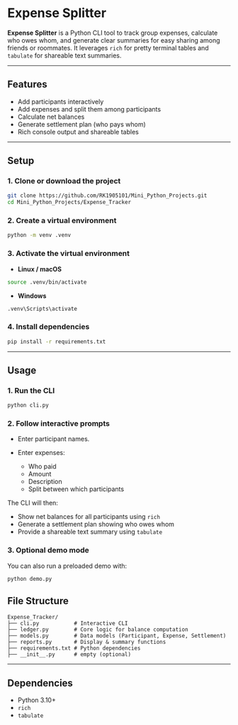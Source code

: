 # Expense Splitter

**Expense Splitter** is a Python CLI tool to track group expenses, calculate who owes whom, and generate clear summaries for easy sharing among friends or roommates. It leverages `rich` for pretty terminal tables and `tabulate` for shareable text summaries.

---

## Features

- Add participants interactively
- Add expenses and split them among participants
- Calculate net balances
- Generate settlement plan (who pays whom)
- Rich console output and shareable tables

---

## Setup

### 1. Clone or download the project
```bash
git clone https://github.com/RK1905101/Mini_Python_Projects.git
cd Mini_Python_Projects/Expense_Tracker
````

### 2. Create a virtual environment

```bash
python -m venv .venv
```

### 3. Activate the virtual environment

* **Linux / macOS**

```bash
source .venv/bin/activate
```

* **Windows**

```bash
.venv\Scripts\activate
```

### 4. Install dependencies

```bash
pip install -r requirements.txt
```

---

## Usage

### 1. Run the CLI

```bash
python cli.py
```

### 2. Follow interactive prompts

* Enter participant names.
* Enter expenses:

  * Who paid
  * Amount
  * Description
  * Split between which participants

The CLI will then:

* Show net balances for all participants using `rich`
* Generate a settlement plan showing who owes whom
* Provide a shareable text summary using `tabulate`

### 3. Optional demo mode

You can also run a preloaded demo with:

```bash
python demo.py
```


## File Structure

```
Expense_Tracker/
├── cli.py           # Interactive CLI
├── ledger.py        # Core logic for balance computation
├── models.py        # Data models (Participant, Expense, Settlement)
├── reports.py       # Display & summary functions
├── requirements.txt # Python dependencies
├── __init__.py      # empty (optional)
```

---

## Dependencies

* Python 3.10+
* `rich`
* `tabulate`
